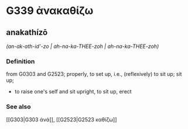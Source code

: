 # G339 ἀνακαθίζω

## anakathízō

_(an-ak-ath-id'-zo | ah-na-ka-THEE-zoh | ah-na-ka-THEE-zoh)_

### Definition

from G0303 and G2523; properly, to set up, i.e., (reflexively) to sit up; sit up; 

- to raise one's self and sit upright, to sit up, erect

### See also

[[G303|G303 ἀνά]], [[G2523|G2523 καθίζω]]
